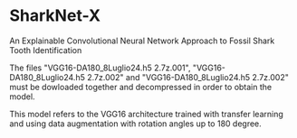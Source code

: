 # SharkNet-X
An Explainable Convolutional Neural Network Approach to Fossil Shark Tooth Identification

The files "VGG16-DA180_8Luglio24.h5 2.7z.001", "VGG16-DA180_8Luglio24.h5 2.7z.002" and "VGG16-DA180_8Luglio24.h5 2.7z.002" must be dowloaded together and decompressed in order to obtain the model.

This model refers to the VGG16 architecture trained with transfer learning and using data augmentation with rotation angles up to 180 degree.
